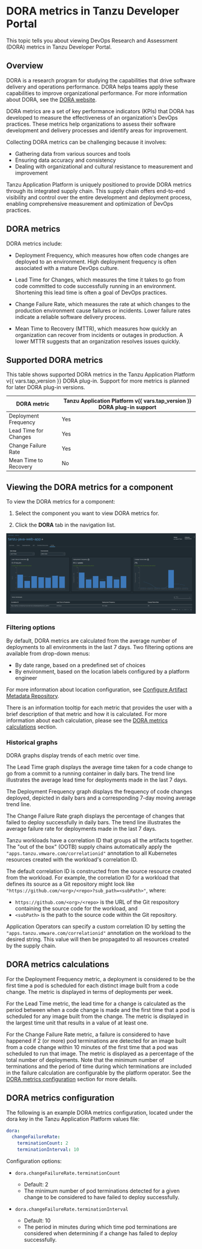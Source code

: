 # DORA metrics in Tanzu Developer Portal

This topic tells you about viewing DevOps Research and Assessment (DORA) metrics in Tanzu Developer
Portal.

## <a id="overview"></a> Overview

DORA is a research program for studying the capabilities that drive software delivery and operations
performance. DORA helps teams apply these capabilities to improve organizational performance.
For more information about DORA, see the [DORA website](https://dora.dev/).

DORA metrics are a set of key performance indicators (KPIs) that DORA has developed to measure the
effectiveness of an organization's DevOps practices. These metrics help organizations to assess
their software development and delivery processes and identify areas for improvement.

Collecting DORA metrics can be challenging because it involves:

- Gathering data from various sources and tools
- Ensuring data accuracy and consistency
- Dealing with organizational and cultural resistance to measurement and improvement

Tanzu Application Platform is uniquely positioned to provide DORA metrics through its integrated
supply chain. This supply chain offers end-to-end visibility and control over the entire development
and deployment process, enabling comprehensive measurement and optimization of DevOps practices.

## <a id="dora-metrics"></a> DORA metrics

DORA metrics include:

- Deployment Frequency, which measures how often code changes are deployed to an environment. High
  deployment frequency is often associated with a mature DevOps culture.

- Lead Time for Changes, which measures the time it takes to go from code committed to code
  successfully running in an environment. Shortening this lead time is often a goal of DevOps
  practices.

- Change Failure Rate, which measures the rate at which changes to the production environment cause
  failures or incidents. Lower failure rates indicate a reliable software delivery process.

- Mean Time to Recovery (MTTR), which measures how quickly an organization can recover from
  incidents or outages in production. A lower MTTR suggests that an organization resolves issues
  quickly.

## <a id="supported-metrics"></a> Supported DORA metrics

This table shows supported DORA metrics in the Tanzu Application Platform v{{ vars.tap_version }}
DORA plug-in. Support for more metrics is planned for later DORA plug-in versions.

| DORA metric           | Tanzu Application Platform v{{ vars.tap_version }} DORA plug-in support |
|-----------------------|-------------------------------------------------------------------------|
| Deployment Frequency  | Yes                                                                     |
| Lead Time for Changes | Yes                                                                     |
| Change Failure Rate   | Yes                                                                     |
| Mean Time to Recovery | No                                                                      |

## <a id="use-dora-plug-in"></a> Viewing the DORA metrics for a component

To view the DORA metrics for a component:

1. Select the component you want to view DORA metrics for.

2. Click the **DORA** tab in the navigation list.

![The DORA tab is selected in Tanzu Developer Portal, revealing the graphs.](images/dora-tab.png)

### <a id="dora-metric-filters"></a> Filtering options

By default, DORA metrics are calculated from the average number of deployments to all environments
in the last 7 days. Two filtering options are available from drop-down menus:

- By date range, based on a predefined set of choices
- By environment, based on the location labels configured by a platform engineer

For more information about location configuration, see
[Configure Artifact Metadata Repository](../../scst-store/amr/configuration.hbs.md).

There is an information tooltip for each metric that provides the user with a brief description of
that metric and how it is calculated. For more information about each calculation,
please see the [DORA metrics calculations](#dora-metrics-calc) section.

### <a id="dora-metric-graphs"></a> Historical graphs

DORA graphs display trends of each metric over time.

The Lead Time graph displays the average time taken for a code change to go from a
commit to a running container in daily bars. The trend line illustrates the average lead time for
deployments made in the last 7 days.

The Deployment Frequency graph displays the frequency of code changes deployed,
depicted in daily bars and a corresponding 7-day moving average trend line.

The Change Failure Rate graph displays the percentage of changes that failed to deploy successfully
in daily bars. The trend line illustrates the average failure rate for deployments made in the last
7 days.

Tanzu workloads have a correlation ID that groups all the artifacts together. The "out of the box"
(OOTB) supply chains automatically apply the `"apps.tanzu.vmware.com/correlationid"` annotation to
all Kubernetes resources created with the workload's correlation ID.

The default correlation ID is constructed from the source resource created from the workload. For
example, the correlation ID for a workload that defines its source as a Git repository might look
like `"https://github.com/<org>/<repo>?sub_path=<subPath>"`, where:

- `https://github.com/<org>/<repo>` is the URL of the Git respository containing the source code
  for the workload, and
- `<subPath>` is the path to the source code within the Git repository.

Application Operators can specify a custom correlation ID by setting the
`"apps.tanzu.vmware.com/correlationid"` annotation on the workload to the desired string. This
value will then be propagated to all resources created by the supply chain.

## <a id="dora-metric-calc"></a> DORA metrics calculations

For the Deployment Frequency metric, a deployment is considered to be the first time a pod is
scheduled for each distinct image built from a code change. The metric is displayed in terms of
deployments per week.

For the Lead Time metric, the lead time for a change is calculated as the period between when a
code change is made and the first time that a pod is scheduled for any image built from the change.
The metric is displayed in the largest time unit that results in a value of at least one.

For the Change Failure Rate metric, a failure is considered to have happened if 2 (or more) pod
terminations are detected for an image built from a code change within 10 minutes of the first
time that a pod was scheduled to run that image. The metric is displayed as a percentage of the
total number of deployments. Note that the minimum number of terminations and the period of time
during which terminations are included in the failure calculation are configurable by the
platform operator. See the [DORA metrics configuration](#dora-metrics-config) section for more
details.

## <a id="dora-metric-config"></a> DORA metrics configuration

The following is an example DORA metrics configuration, located under the dora key in the Tanzu
Application Platform values file:

```yaml
dora:
  changeFailureRate:
    terminationCount: 2
    terminationInterval: 10
```

Configuration options:

- `dora.changeFailureRate.terminationCount`
  - Default: 2
  - The minimum number of pod terminations detected for a given change to be considered to
    have failed to deploy successfully.

- `dora.changeFailureRate.terminationInterval`
  - Default: 10
  - The period in minutes during which time pod terminations are considered when determining if a
    change has failed to deploy successfully.
